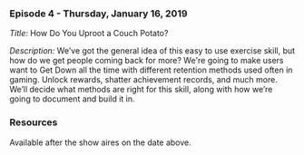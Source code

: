 ### Episode 4 - Thursday, January 16, 2019

*Title:* How Do You Uproot a Couch Potato?

*Description:* We’ve got the general idea of this easy to use exercise skill, but how do we get people coming back for more? We're going to make users want to Get Down all the time with different retention methods used often in gaming. Unlock rewards, shatter achievement records, and much more. We’ll decide what methods are right for this skill, along with how we’re going to document and build it in.

### Resources
Available after the show aires on the date above.
